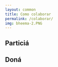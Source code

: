 ```yaml
---
layout: common
title: Como colaborar
permalink: /colaborar/
img: bheema-2.PNG
---
```


## Particiá

## Doná
